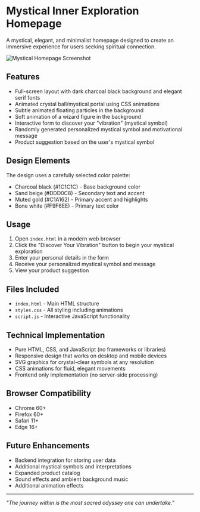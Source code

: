 # Mystical Inner Exploration Homepage

A mystical, elegant, and minimalist homepage designed to create an immersive experience for users seeking spiritual connection.

![Mystical Homepage Screenshot](screenshot.jpg)

## Features

- Full-screen layout with dark charcoal black background and elegant serif fonts
- Animated crystal ball/mystical portal using CSS animations
- Subtle animated floating particles in the background
- Soft animation of a wizard figure in the background
- Interactive form to discover your "vibration" (mystical symbol)
- Randomly generated personalized mystical symbol and motivational message
- Product suggestion based on the user's mystical symbol

## Design Elements

The design uses a carefully selected color palette:
- Charcoal black (#1C1C1C) - Base background color
- Sand beige (#DDD0C8) - Secondary text and accent
- Muted gold (#C1A162) - Primary accent and highlights
- Bone white (#F9F6EE) - Primary text color

## Usage

1. Open `index.html` in a modern web browser
2. Click the "Discover Your Vibration" button to begin your mystical exploration
3. Enter your personal details in the form
4. Receive your personalized mystical symbol and message
5. View your product suggestion

## Files Included

- `index.html` - Main HTML structure
- `styles.css` - All styling including animations
- `script.js` - Interactive JavaScript functionality

## Technical Implementation

- Pure HTML, CSS, and JavaScript (no frameworks or libraries)
- Responsive design that works on desktop and mobile devices
- SVG graphics for crystal-clear symbols at any resolution
- CSS animations for fluid, elegant movements
- Frontend only implementation (no server-side processing)

## Browser Compatibility

- Chrome 60+
- Firefox 60+
- Safari 11+
- Edge 16+

## Future Enhancements

- Backend integration for storing user data
- Additional mystical symbols and interpretations
- Expanded product catalog
- Sound effects and ambient background music
- Additional animation effects

---

*"The journey within is the most sacred odyssey one can undertake."* 